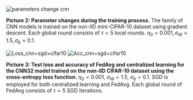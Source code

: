 ![parameters change cnn](https://github.com/user-attachments/assets/89723aee-83f0-4f3f-aea7-d74e6ab1ee35)

**Picture 2: Parameter changes during the training process.** The family of CNN models is trained on the non-IID mini-CIFAR-10 dataset using gradient descent. Each global round consists of $\tau=5$ local rounds. $\eta_0 = 0.001, \sigma_W=1.5, \sigma_b = 0.1$.  

![Loss_cnn+sgd+cifar10](https://github.com/user-attachments/assets/897d25ae-7368-49f8-b158-1f360cd78a35) ![Acc_cnn+sgd+cifar10](https://github.com/user-attachments/assets/2dd937d9-0dda-49dc-943c-c3aa6a7b19d7)

**Picture 3: Test loss and accuracy of FedAvg and centralized learning for the CNN32 model trained on the non-IID CIFAR-10 dataset using the cross-entropy loss function.** $\eta_0 = 0.001$, $\sigma_{W} = 1.5$, $\sigma_{b}=0.1$. SGD is employed for both centralized learning and FedAvg. Each global round of FedAvg consists of $\tau = 5$ SGD iterations.
